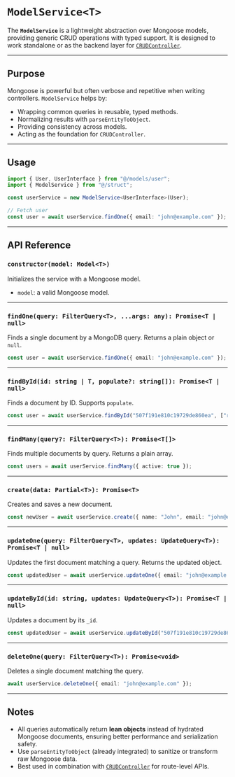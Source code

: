 # `ModelService<T>`

The **`ModelService`** is a lightweight abstraction over Mongoose models, providing generic CRUD operations with typed support.
It is designed to work standalone or as the backend layer for [`CRUDController`](./crud-controller.md).

---

## Purpose

Mongoose is powerful but often verbose and repetitive when writing controllers.
`ModelService` helps by:

* Wrapping common queries in reusable, typed methods.
* Normalizing results with `parseEntityToObject`.
* Providing consistency across models.
* Acting as the foundation for `CRUDController`.

---

## Usage

```ts
import { User, UserInterface } from "@/models/user";
import { ModelService } from "@/struct";

const userService = new ModelService<UserInterface>(User);

// Fetch user
const user = await userService.findOne({ email: "john@example.com" });
```

---

## API Reference

### `constructor(model: Model<T>)`

Initializes the service with a Mongoose model.

* `model`: a valid Mongoose model.

---

### `findOne(query: FilterQuery<T>, ...args: any): Promise<T | null>`

Finds a single document by a MongoDB query.
Returns a plain object or `null`.

```ts
const user = await userService.findOne({ email: "john@example.com" });
```

---

### `findById(id: string | T, populate?: string[]): Promise<T | null>`

Finds a document by ID. Supports `populate`.

```ts
const user = await userService.findById("507f191e810c19729de860ea", ["roles"]);
```

---

### `findMany(query?: FilterQuery<T>): Promise<T[]>`

Finds multiple documents by query. Returns a plain array.

```ts
const users = await userService.findMany({ active: true });
```

---

### `create(data: Partial<T>): Promise<T>`

Creates and saves a new document.

```ts
const newUser = await userService.create({ name: "John", email: "john@example.com" });
```

---

### `updateOne(query: FilterQuery<T>, updates: UpdateQuery<T>): Promise<T | null>`

Updates the first document matching a query. Returns the updated object.

```ts
const updatedUser = await userService.updateOne({ email: "john@example.com" }, { name: "Johnny" });
```

---

### `updateById(id: string, updates: UpdateQuery<T>): Promise<T | null>`

Updates a document by its `_id`.

```ts
const updatedUser = await userService.updateById("507f191e810c19729de860ea", { active: false });
```

---

### `deleteOne(query: FilterQuery<T>): Promise<void>`

Deletes a single document matching the query.

```ts
await userService.deleteOne({ email: "john@example.com" });
```

---

## Notes

* All queries automatically return **lean objects** instead of hydrated Mongoose documents, ensuring better performance and serialization safety.
* Use `parseEntityToObject` (already integrated) to sanitize or transform raw Mongoose data.
* Best used in combination with [`CRUDController`](./crud-controller.md) for route-level APIs.